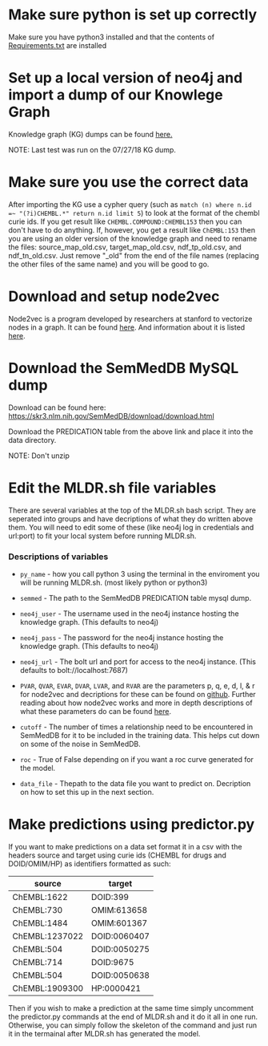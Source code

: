 # Make sure python is set up correctly

Make sure you have python3 installed and that the contents of [Requirements.txt](https://github.com/RTXteam/RTX/blob/master/requirements.txt) are installed

# Set up a local version of neo4j and import a dump of our Knowlege Graph

Knowledge graph (KG) dumps can be found [here.](http://rtxkgdump.saramsey.org/)

NOTE: Last test was run on the 07/27/18 KG dump.

# Make sure you use the correct data

After importing the KG use a cypher query (such as `match (n) where n.id =~ "(?i)CHEMBL.*" return n.id limit 5`) to look at the format of the chembl curie ids. If you get result like `CHEMBL.COMPOUND:CHEMBL153` then you can don't have to do anything. If, however, you get a result like `ChEMBL:153` then you are using an older version of the knowledge graph and need to rename the files: source_map_old.csv, target_map_old.csv, ndf_tp_old.csv, and ndf_tn_old.csv. Just remove "\_old" from the end of the file names (replacing the other files of the same name) and you will be good to go.

# Download and setup node2vec

Node2vec is a program developed by researchers at stanford to vectorize nodes in a graph. It can be found [here](https://github.com/snap-stanford/snap/tree/master/examples/node2vec). And information about it is listed [here](https://snap.stanford.edu/node2vec/).

# Download the SemMedDB MySQL dump

Download can be found here: https://skr3.nlm.nih.gov/SemMedDB/download/download.html

Download the PREDICATION table from the above link and place it into the data directory.

NOTE: Don't unzip

# Edit the MLDR.sh file variables

There are several variables at the top of the MLDR.sh bash script. They are seperated into groups and have decriptions of what they do written above them. You will need to edit some of these (like neo4j log in credentials and url:port) to fit your local system before running MLDR.sh.

### Descriptions of variables

* `py_name` - how you call python 3 using the terminal in the enviroment you will be running MLDR.sh. (most likely python or python3)

* `semmed` - The path to the SemMedDB PREDICATION table mysql dump.

* `neo4j_user` - The username used in the neo4j instance hosting the knowledge graph. (This defaults to neo4j)

* `neo4j_pass` - The password for the neo4j instance hosting the knowledge graph. (This defaults to neo4j)

* `neo4j_url` - The bolt url and port for access to the neo4j instance. (This defaults to bolt://localhost:7687)

* `PVAR`, `QVAR`, `EVAR`, `DVAR`, `LVAR`, and `RVAR` are the parameters p, q, e, d, l, & r for node2vec and decriptions for these can be found on [github](https://github.com/snap-stanford/snap/tree/master/examples/node2vec). Further reading about how node2vec works and more in depth descriptions of what these parameters do can be found [here](https://arxiv.org/abs/1607.00653).

* `cutoff` - The number of times a relationship need to be encountered in SemMedDB for it to be included in the training data. This helps cut down on some of the noise in SemMedDB.

* `roc` - True of False depending on if you want a roc curve generated for the model.

* `data_file` - Thepath to the data file you want to predict on. Decription on how to set this up in the next section.

# Make predictions using predictor.py

If you want to make predictions on a data set format it in a csv with the headers source and target using curie ids (CHEMBL for drugs and DOID/OMIM/HP) as identifiers formatted as such:

source |	target
----- | ----
ChEMBL:1622 |	DOID:399
ChEMBL:730 |	OMIM:613658
ChEMBL:1484 |	OMIM:601367
ChEMBL:1237022 |	DOID:0060407
ChEMBL:504 |	DOID:0050275
ChEMBL:714 |	DOID:9675
ChEMBL:504 |	DOID:0050638
ChEMBL:1909300 | HP:0000421

Then if you wish to make a prediction at the same time simply uncomment the predictor.py commands at the end of MLDR.sh and it do it all in one run. Otherwise, you can simply follow the skeleton of the command and just run it in the termainal after MLDR.sh has generated the model. 

